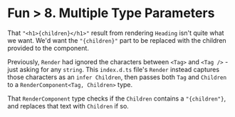 # Fun > 8. Multiple Type Parameters

That `"<h1>{children}</h1>"` result from rendering `Heading` isn't quite what we want.
We'd want the `"{children}"` part to be replaced with the children provided to the component.

Previously, `Render` had ignored the characters between `<Tag>` and `<Tag />` - just asking for any `string`.
This `index.d.ts` file's `Render` instead captures those characters as an `infer Children`, then passes both `Tag` and `Children` to a `RenderComponent<Tag, Children>` type.

That `RenderComponent` type checks if the `Children` contains a `"{children"}`, and replaces that text with `Children` if so.
